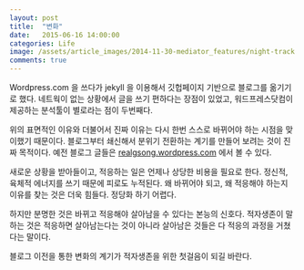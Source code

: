 ```yaml
---
layout: post
title:  "변화"
date:   2015-06-16 14:00:00
categories: Life
image: /assets/article_images/2014-11-30-mediator_features/night-track.JPG
comments: true
---
```


Wordpress.com 을 쓰다가 jekyll 을 이용해서 깃헙페이지 기반으로 블로그를 옮기기로 했다. 네트웍이 없는 상황에서 글을 쓰기 편하다는 장점이 있었고, 워드프레스닷컴이 제공하는 분석툴이 별로라는 점이 두번째다.

위의 표면적인 이유와 더불어서 진짜 이유는 다시 한번 스스로 바뀌어야 하는 시점을 맞이했기 때문이다. 블로그부터 쇄신해서 분위기 전환하는 계기를 만들어 보려는 것이 진짜 목적이다. 예전 블로그 글들은 [realgsong.wordpress.com](http://realgsong.wordpress.com) 에서 볼 수 있다.

새로운 상황을 받아들이고, 적응하는 일은 언제나 상당한 비용을 필요로 한다. 정신적, 육체적 에너지를 쓰기 때문에 피로도 누적된다. 왜 바뀌어야 되고, 왜 적응해야 하는지 이유를 찾는 것은 더욱 힘들다. 정당화 하기 어렵다.

하지만 분명한 것은 바뀌고 적응해야 살아남을 수 있다는 본능의 신호다. 적자생존이 말하는 것은 적응하면 살아남는다는 것이 아니라 살아남은 것들은 다 적응의 과정을 거쳤다는 말이다.

블로그 이전을 통한 변화의 계기가 적자생존을 위한 첫걸음이 되길 바란다.
